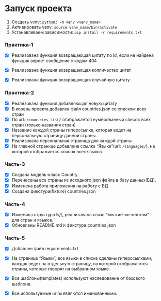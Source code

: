 # Запуск проекта
1. Создать venv: `python3 -m venv <venv_name>`
2. Активировать venv: `source venv_name/bin/activate`
3. Устанавливаем зависимости: `pip install -r requirements.txt`

### Практика-1
- [x] Реализована функция возвращающая цитату по id, если не найдена функция вернет сообщение с кодом 404
- [x] Реализована функция возвращающая колличество цитат
- [x] Реализована функция возвращающая случайную цитату 



### Практика-2
- [x] Реалезована функция добавляющая новую цитату
- [x] В корень проекта добавлен файл countries.json со списком всех стран
- [x] По url: `/countries-list/` отображается нумерованный список всех стран (только названия стран)
- [x] Название каждой страны гиперссылка, которая ведет на персональную страницу данной страны.
- [x] Реализована персональная страница для каждой страны
- [x] На главной странице добавлена ссылка “Языки”(url: `/languages/`), на которой отображается список всех языков

### Часть-3
- [x] Создана модель-класс Country.
- [x] Перенесены все страны из исходного json файла в базу данных(БД).
- [x] Изменена работа приложения на работу с БД
- [x] Создана фикстура(fixture) countries.json

### Часть-4
- [x] Изменина структура БД, реализована связь “многие-ко-многом” для стран и языков.
- [x] Обновлены README.md и фикстура countries.json

### Часть-5
- [x] Добавлен файл requirements.txt
- [x] На странице “Языки”, все языки в списке сделаны гиперссылками, каждая ведет на отдельную страницу,
      на которой отображаются страны, которые говорят на выбранном языке.
- [x] Все шаблоны(templates) используют наследование от базового шаблона.
- [x] Все используемые url’ы являются именованными.

